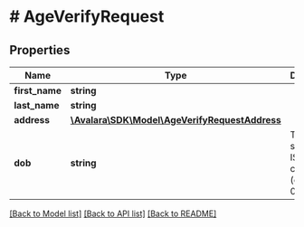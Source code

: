 # # AgeVerifyRequest

## Properties

Name | Type | Description | Notes
------------ | ------------- | ------------- | -------------
**first_name** | **string** |  | [optional]
**last_name** | **string** |  | [optional]
**address** | [**\Avalara\SDK\Model\AgeVerifyRequestAddress**](AgeVerifyRequestAddress.md) |  | [optional]
**dob** | **string** | The value should be ISO-8601 compliant (e.g. 2020-07-21). | [optional]

[[Back to Model list]](../../README.md#models) [[Back to API list]](../../README.md#endpoints) [[Back to README]](../../README.md)
